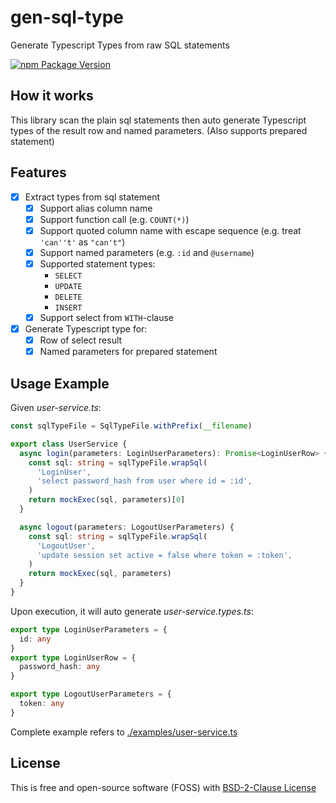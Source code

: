 # gen-sql-type

Generate Typescript Types from raw SQL statements

[![npm Package Version](https://img.shields.io/npm/v/gen-sql-type.svg?maxAge=3600)](https://www.npmjs.com/package/gen-sql-type)

## How it works

This library scan the plain sql statements then auto generate Typescript types of the result row and named parameters.
(Also supports prepared statement)

## Features

- [x] Extract types from sql statement
  - [x] Support alias column name
  - [x] Support function call (e.g. `COUNT(*)`)
  - [x] Support quoted column name with escape sequence (e.g. treat `'can''t'` as `"can't"`)
  - [x] Support named parameters (e.g. `:id` and `@username`)
  - [x] Supported statement types:
    - `SELECT`
    - `UPDATE`
    - `DELETE`
    - `INSERT`
  - [x] Support select from `WITH`-clause
- [x] Generate Typescript type for:
  - [x] Row of select result
  - [x] Named parameters for prepared statement

## Usage Example

Given _user-service.ts_:

```typescript
const sqlTypeFile = SqlTypeFile.withPrefix(__filename)

export class UserService {
  async login(parameters: LoginUserParameters): Promise<LoginUserRow> {
    const sql: string = sqlTypeFile.wrapSql(
      'LoginUser',
      'select password_hash from user where id = :id',
    )
    return mockExec(sql, parameters)[0]
  }

  async logout(parameters: LogoutUserParameters) {
    const sql: string = sqlTypeFile.wrapSql(
      'LogoutUser',
      'update session set active = false where token = :token',
    )
    return mockExec(sql, parameters)
  }
}
```

Upon execution, it will auto generate _user-service.types.ts_:

```typescript
export type LoginUserParameters = {
  id: any
}
export type LoginUserRow = {
  password_hash: any
}

export type LogoutUserParameters = {
  token: any
}
```

Complete example refers to [./examples/user-service.ts](./examples/user-service.ts)

## License

This is free and open-source software (FOSS) with
[BSD-2-Clause License](./LICENSE)
